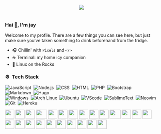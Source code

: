 <p align="center">   
  <img src="https://moe-counter.glitch.me/get/@jayvsc?theme=rule34"><br/><br/>
</p>

### Hai 👋, I'm jay
Welcome to my profile. There are a few things you can see here, but just make sure you've taken something to drink beforehand from the fridge.

  - 🎧 Chillin' with `Pixels` and `</>`
- ☕ Terminal: my home icy companion
- 🐧 Linux on the Rocks

### ⚙️ &nbsp;Tech Stack

![JavaScript](https://img.shields.io/badge/JavaScript-555?style=for-the-badge&logo=javascript&labelColor=001337)&nbsp;
![Node.js](https://img.shields.io/badge/-Node.js-555?style=for-the-badge&logo=node.js&labelColor=001337)&nbsp;
![CSS](https://img.shields.io/badge/-CSS-555?style=for-the-badge&logo=CSS3&logoColor=blue&labelColor=001337)&nbsp;
![HTML](https://img.shields.io/badge/-HTML-555?style=for-the-badge&logo=HTML5&labelColor=001337)&nbsp;
![PHP](https://img.shields.io/badge/PHP-555?style=for-the-badge&logo=php&labelColor=001337)&nbsp;
![Bootstrap](https://img.shields.io/badge/-Bootstrap-555?style=for-the-badge&logo=bootstrap&labelColor=001337)&nbsp;
![Markdown](https://img.shields.io/badge/Markdown-555?style=for-the-badge&logo=markdown&logoColor=red&labelColor=001337)&nbsp;
![Hugo](https://img.shields.io/badge/Hugo-555?style=for-the-badge&logo=hugo&labelColor=001337)&nbsp;\
![Windows](https://img.shields.io/badge/Windows-555?style=for-the-badge&logo=windows&logoColor=blue&labelColor=001337)&nbsp;
![Arch Linux](https://img.shields.io/badge/Arch%20Linux-555?style=for-the-badge&logo=arch-linux&labelColor=001337)&nbsp;
![Ubuntu](https://img.shields.io/badge/Ubuntu-555?style=for-the-badge&logo=ubuntu&labelColor=001337)&nbsp;
![VScode](https://img.shields.io/badge/VSCode-555?style=for-the-badge&logo=visual%20studio%20code&logoColor=blue&labelColor=001337)&nbsp;
![SublimeText](https://img.shields.io/badge/Sublime%20Text-555?style=for-the-badge&logo=sublime%20text&labelColor=001337)&nbsp;
![Neovim](https://img.shields.io/badge/Neovim-555?&style=for-the-badge&logo=neovim&labelColor=001337)&nbsp;
![Git](https://img.shields.io/badge/-Git-555?style=for-the-badge&logo=git&labelColor=001337)&nbsp;
![Heroku](https://img.shields.io/badge/-Heroku-555?style=for-the-badge&logo=heroku&logoColor=%235b27b4&labelColor=001337)&nbsp;



<div>
    <img src="https://cultofthepartyparrot.com/parrots/hd/githubparrot.gif" width="30" height="30"/>
    <img src="https://cultofthepartyparrot.com/parrots/hd/phparrot.gif" width="30" height="30"/>
    <img src="https://cultofthepartyparrot.com/flags/hd/indonesiaparrot.gif" width="30" height="30"/>
    <img src="https://cultofthepartyparrot.com/parrots/asyncparrot.gif" width="36" height="30"/>
    <img src="https://cultofthepartyparrot.com/parrots/hd/imposterparrot.gif" width="30" height="30"/>
    <img src="https://cultofthepartyparrot.com/parrots/hd/jumpingparrot.gif" width="30" height="30"/>
    <img src="https://cultofthepartyparrot.com/parrots/hd/opensourceparrot.gif" width="30" height="30"/>
    <img src="https://cultofthepartyparrot.com/parrots/hd/dealwithitnowparrot.gif" width="30" height="30"/>
    <img src="https://cultofthepartyparrot.com/parrots/hd/hypnoparrotdark.gif" width="30" height="30"/>
    <img src="https://cultofthepartyparrot.com/guests/hd/dogeparrot.gif" width="30" height="30"/>
    <img src="https://cultofthepartyparrot.com/parrots/fixparrot.gif" width="36" height="30"/>
    <img src="https://cultofthepartyparrot.com/parrots/halalparrot.gif" width="30" height="30"/>
    <img src="https://cultofthepartyparrot.com/parrots/hd/spinningparrot.gif" width="30" height="30"/>
    <img src="https://cultofthepartyparrot.com/parrots/hd/levitationparrot.gif" width="30" height="30"/>
    <img src="https://cultofthepartyparrot.com/parrots/hd/meldparrot.gif" width="30" height="30"/>
    <img src="https://cultofthepartyparrot.com/parrots/slomoparrot.gif" width="30" height="30"/>
    <img src="https://cultofthepartyparrot.com/parrots/hd/moonwalkingparrot.gif" width="30" height="30"/>
    <img src="https://cultofthepartyparrot.com/parrots/hd/stableparrot.gif" width="30" height="30"/>
    <img src="https://cultofthepartyparrot.com/parrots/hd/scienceparrot.gif" width="30" height="30"/>
    <img src="https://cultofthepartyparrot.com/parrots/hd/pirateparrot.gif" width="30" height="30"/>
    <img src="https://cultofthepartyparrot.com/parrots/hd/footballparrot.gif" width="30" height="30"/>
    <img src="https://cultofthepartyparrot.com/parrots/hd/laptop_parrot.gif" width="30" height="30"/>
    <img src="https://cultofthepartyparrot.com/parrots/matrixparrot.gif" width="30" height="30"/>
    <img src="https://cultofthepartyparrot.com/parrots/deployparrot.gif" width="30" height="30"/>
</div>
